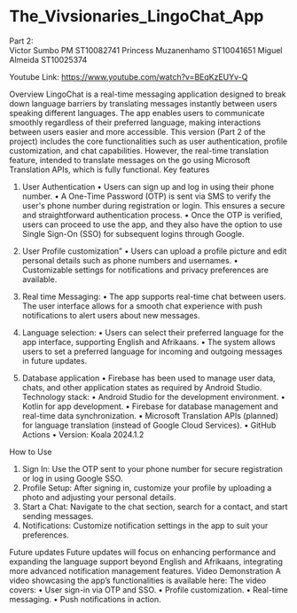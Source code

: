 # The_Vivsionaries_LingoChat_App

Part 2:                                                                           
Victor Sumbo 		     PM ST10082741
Princess Muzanenhamo  ST10041651
Miguel Almeida        ST10025374

Youtube Link: https://www.youtube.com/watch?v=BEqKzEUYv-Q

Overview
LingoChat is a real-time messaging application designed to break down language barriers by translating messages instantly between users speaking different languages. The app enables users to communicate smoothly regardless of their preferred language, making interactions between users easier and more accessible.
This version (Part 2 of the project) includes the core functionalities such as user authentication, profile customization, and chat capabilities. However, the real-time translation feature, intended to translate messages on the go using Microsoft Translation APIs, which is fully functional. 
Key features 
1.	User Authentication
•	Users can sign up and log in using their phone number.
•	A One-Time Password (OTP) is sent via SMS to verify the user's phone number during registration or login. This ensures a secure and straightforward authentication process.
•	Once the OTP is verified, users can proceed to use the app, and they also have the option to use Single Sign-On (SSO) for subsequent logins through Google.

2.	User Profile customization”
•	Users can upload a profile picture and edit personal details such as phone numbers and usernames.
•	Customizable settings for notifications and privacy preferences are available.

3.	Real time Messaging:
•	The app supports real-time chat between users. The user interface allows for a smooth chat experience with push notifications to alert users about new messages.

4.	Language selection:
•	Users can select their preferred language for the app interface, supporting English and Afrikaans.
•	The system allows users to set a preferred language for incoming and outgoing messages in future updates.

5.	Database application
•	Firebase has been used to manage user data, chats, and other application states as required by Android Studio.
Technology stack:
•	Android Studio for the development environment.
•	Kotlin for app development.
•	Firebase for database management and real-time data synchronization.
•	Microsoft Translation APIs (planned) for language translation (instead of Google Cloud Services).
•	GitHub Actions
•	Version: Koala 2024.1.2

How to Use
1.	Sign In: Use the OTP sent to your phone number for secure registration or log in using Google SSO.
2.	Profile Setup: After signing in, customize your profile by uploading a photo and adjusting your personal details.
3.	Start a Chat: Navigate to the chat section, search for a contact, and start sending messages.
4.	Notifications: Customize notification settings in the app to suit your preferences.

Future updates
Future updates will focus on enhancing performance and expanding the language support beyond English and Afrikaans, integrating more advanced notification management features.
Video Demonstration
A video showcasing the app’s functionalities is available here: The video covers:
•	User sign-in via OTP and SSO.
•	Profile customization.
•	Real-time messaging.
•	Push notifications in action.
